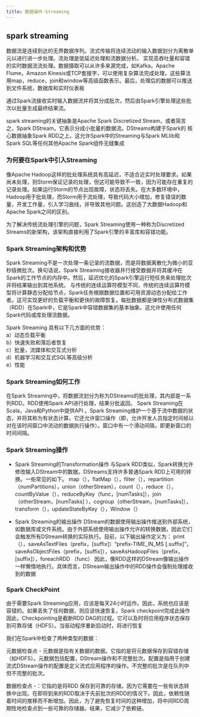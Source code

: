 ```yaml
---
title: 数据操作-Streaming
---
```


## spark streaming

数据流是连续到达的无界数据序列。流式传输将连续流动的输入数据划分为离散单元以进行进一步处理。流处理是低延迟处理和流数据分析。
实现高吞吐量和容错的实时数据流流处理。数据摄取可以从许多来源完成，如Kafka，Apache Flume，Amazon Kinesis或TCP套接字，可以使用复杂算法完成处理，这些算法用map，reduce，join和window等高级函数表示。最后，处理后的数据可以推送到文件系统，数据库和实时仪表板

通过Spark流接收实时输入数据流并将其分成批次，然后由Spark引擎处理这些批次以批量生成最终结果流。

spark streaming的关键抽象是Apache Spark Discretized Stream，或者简言之，Spark DStream，它表示分成小批量的数据流。DStreams构建于Spark的
核心数据抽象Spark RDD之上。这允许Spark中的Streaming与Spark MLlib和Spark SQL等任何其他Apache Spark组件无缝集成

### 为何要在Spark中引入Streaming

像Apache Hadoop这样的批处理系统具有高延迟，不适合近实时处理要求。如果尚未处理，则Storm保证记录的处理，但这可能导致不一致，因为可能存在重复的记录处理。如果运行Storm的节点出现故障，状态将丢失。在大多数环境中，Hadoop用于批处理，而Storm用于流处理，导致代码大小增加，修复错误的数量，开发工作量，引入学习曲线，并导致其他问题。这创造了大数据Hadoop和Apache Spark之间的区别。

为了解决传统流处理引擎的问题，Spark Streaming使用一种称为Discretized Streams的新架构，该架构直接利用了Spark引擎的丰富库和容错功能。

### Spark Streaming架构和优势

Spark Streaming不是一次处理一条记录的流数据，而是将数据离散化为微小的亚秒级微批次。换句话说，Spark Streaming接收器并行接受数据并将其缓冲在Spark的工作节点的内存中。然后，延迟优化的Spark引擎运行短任务来处理批次并将结果输出到其他系统。
与传统的连续运算符模型不同，传统的连续运算符模型将计算静态分配给节点，Spark任务根据数据位置和可用资源动态分配给工作者。这可实现更好的负载平衡和更快的故障恢复。每批数据都是弹性分布式数据集（RDD）在Spark中，它是Spark中容错数据集的基本抽象。这允许使用任何Spark代码或库处理流数据。

Spark Streaming 具有以下几方面的优势：     
a）动态负载平衡      
b）快速失败和落后者恢复     
c）批量，流媒体和交互式分析       
d）机器学习和交互式SQL等高级分析      
e）性能       

### Spark Streaming如何工作

在Spark Streaming中，将数据流划分为称为DStreams的批处理，其内部是一系列RDD。RDD使用Spark API进行处理，结果分批返回。
Spark Streaming在Scala，Java和Python中提供API 。Spark Streaming维护一个基于流中数据的状态，并将其称为有状态计算。它还允许窗口操作（即，允许开发人员指定时间帧以对在该时间窗口中流动的数据执行操作）。窗口中有一个滑动间隔，即更新窗口的时间间隔。

### Spark Streaming操作

-   Spark Streaming的Transformation操作
    与Spark RDD类似，Spark转换允许修改输入DStream中的数据。DStreams支持许多普通Spark RDD上可用的转换。一些常见的如下。
    map（），flatMap（），filter（），repartition（numPartitions），union（otherStream），count（），reduce（），countByValue（），reduceByKey（func，[numTasks]），join（otherStream，[numTasks] ），cogroup（otherStream，[numTasks]），transform（），updateStateByKey（），Window（）

-   Spark Streaming的输出操作
    DStream的数据使用输出操作推送到外部系统，如数据库或文件系统。由于外部系统使用输出操作允许的转换数据，因此它们会触发所有DStream转换的实际执行。目前，以下输出操作定义为：
    print（），saveAsTextFiles（prefix，[suffix]）“prefix-TIME_IN_MS [.suffix]”，saveAsObjectFiles（prefix，[suffix]），saveAsHadoopFiles（prefix，[suffix]），foreachRDD （func）
    因此，像RDD这样的DStream像输出操作一样懒惰地执行。具体而言，DStream输出操作中的RDD操作会强制处理接收到的数据

### Spark CheckPoint

由于需要Spark Streaming应用，应该是每天24小时运作。因此，系统也应该是容错的。如果丢失了任何数据，则应该快速恢复。Spark checkpoint完成此操作
因此，Checkpointing是截断RDD DAG的过程。它可以及时将应用程序状态保存到可靠存储（HDFS）。当驱动程序重新启动时，将进行恢复

我们在Spark中检查了两种类型的数据：

元数据检查点 -  元数据是指有关数据的数据。它指的是将元数据保存到容错存储（如HDFS）。元数据包括配置，DStream操作和不完整批次。配置是指用于创建流式DStream操作的配置是定义流式应用程序的操作。不完整的批次是在队列中但不完整的批次。

数据检查点 -：它指的是将RDD 保存到可靠的存储，因为它需要在一些有状态转换中出现。在即将到来的RDD取决于先前批次的RDD的情况下。因此，依赖性随着时间的推移而不断增加。因此，为了避免恢复时间的这种增加，将中间RDD周期性地检查点到一些可靠的存储器。结果，它减少了依赖链。